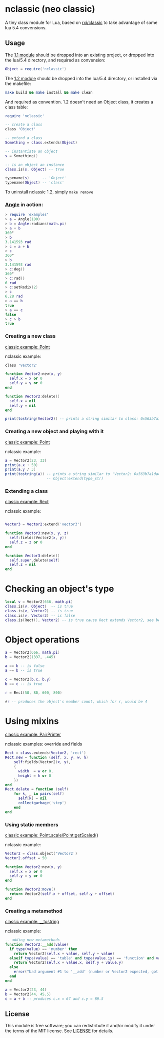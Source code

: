 # nclassic (neo classic)
A tiny class module for Lua, based on [rxi/classic](https://github.com/rxi/classic) to take advantage of some lua 5.4 convensions. 

## Usage
The [1.1 module](https://github.com/ImpishDeathTech/nclassic/blob/master/1_1/nclassic.lua) should be dropped into an existing project, or dropped into the lua/5.4 directory, and required as convension:
```lua
Object = require('nclassic')
```

The [1.2 module](https://github.com/ImpishDeathTech/nclassic/blob/master/1_2/nclassic.cxx) should be dropped into the lua/5.4 directory, or installed via the makefile:
```sh
make build && make install && make clean
```

And required as convention. 1.2 doesn't need an Object class, it creates a class table:
```lua
require 'nclassic'

-- create a class
class 'Object'

-- extend a class
Something = class.extends(Object)

-- instantiate an object
s = Something()

-- is an object an instance
class.is(s, Object) -- true

typename(s)      -- 'Object'
typename(Object) -- 'class' 
```

To uninstall nclassic 1.2, simply `make remove`

### [Angle](https://github.com/ImpishDeathTech/nclassic/blob/master/examples/angle.lua) in action:
```lua
> require 'examples'
> a = Angle(180)
> b = Angle:radians(math.pi)
> a + b
360°
> b
3.141593 rad
> c = a + b
> c
360°
> b
3.141593 rad
> c:deg()
360°
> c:rad()
6 rad
> c:setRadix(2)
> c
6.28 rad
> a == b
true
> a == c
false
> c > b
true
```
### Creating a new class
[classic example: Point](https://github.com/rxi/classic/blob/master/README.md)

nclassic example:
```lua
class 'Vector2'

function Vector2:new(x, y)
  self.x = x or 0
  self.y = y or 0
end

function Vector2:delete()
  self.x = nil
  self.y = nil
end

print(tostring(Vector2)) -- prints a string similar to class: 0x563b7a1dacc0
```

### Creating a new object and playing with it
[classic example: Point](https://github.com/rxi/classic/blob/master/README.md)

nclassic example:
```lua
a = Vector2(23, 33)
print(a.x + 50)
print(a.y / 3)
print(tostring(a)) -- prints a string similar to 'Vector2: 0x563b7a1dacc0' or 'object: 0x563b7a1dacc0' depending on if a string was provided to 
                   -- Object:extend(type_str)
```

### Extending a class
[classic example: Rect](https://github.com/rxi/classic/blob/master/README.md)

nclassic example:
```lua

Vector3 = Vector2:extend('vector3')

function Vector3:new(x, y, z)
  self:fields(Vector2(x, y))
  self.z = z or 0
end

function Vector3:delete()
  self.super.delete(self)
  self.z = nil
end
```

# Checking an object's type
```lua
local v = Vector2(666, math.pi)
class.is(v, Object)  -- is true
class.is(v, Vector2) -- is true
class.is(v, Vector3) -- is false
class.is(Rect(), Vector2) -- is true cause Rect extends Vector2, see below
```
# Object operations
```lua
a = Vector2(666, math.pi)
b = Vector2(1337, .445)

a == b -- is false
a ~= b -- is true

c = Vector2(b.x, b.y)
b == c -- is true

r = Rect(50, 80, 600, 800)

#r -- produces the object's member count, which for r, would be 4

```

# Using mixins
[classic example: PairPrinter](https://github.com/rxi/classic/blob/master/README.md)

nclassic examples: override and fields

```lua
Rect = class.extends(Vector2, 'rect')
Rect.new = function (self, x, y, w, h)
    self:fields(Vector2(x, y),
    {
      width  = w or 0,
      height = h or 0
    })
end
Rect.delete = function (self)
    for k, _ in pairs(self)
      self[k] = nil
      collectgarbage('step')
    end
end
```

### Using static members
[classic example: Point.scale/Point:getScaled()](https://github.com/rxi/classic/blob/master/README.md)

nclassic example:
```lua
Vector2 = class.object('Vector2')
Vector2.offset = 50

function Vector2:new(x, y)
  self.x = x or 0
  self.y = y or 0
end

function Vector2:move()
  return Vector2(self.x + offset, self.y + offset)
end
```

### Creating a metamethod
[classic example: __tostring](https://github.com/rxi/classic/blob/master/README.md)

nclassic example:
```lua
-- adding new metamethods
function Vector2:__add(value)
  if type(value) == 'number' then
    return Vector2(self.x + value, self.y + value)
  elseif type(value) == 'table' and type(value.is) == 'function' and value:is(Vector2) then
    return Vector2(self.x + value.x, self.y + value.y)
  else 
    error("bad argument #1 to '__add' (number or Vector2 expected, got "..type(value) ..")")
  end
end

a = Vector2(23, 44)
b = Vector2(44, 45.5)
c = a + b -- produces c.x = 67 and c.y = 89.5
```

## License
This module is free software; you can redistribute it and/or modify it under the terms of the MIT license. See [LICENSE](https://github.com/ImpishDeathTech/nclassic/blob/master/LICENSE) for details.
